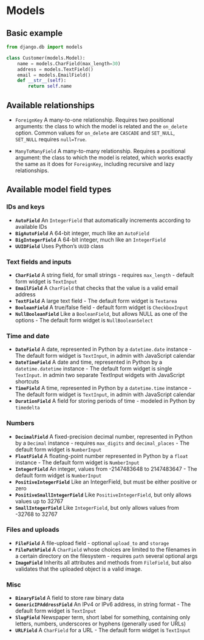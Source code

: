 # Models
## Basic example
```python
from django.db import models

class Customer(models.Model):
    name = models.CharField(max_length=30)
    address = models.TextField()
    email = models.EmailField()
    def __str__(self):
        return self.name
```

## Available relationships

* `ForeignKey` A many-to-one relationship. Requires two positional arguments: the class to which the model is related and the `on_delete` option. Common values for `on_delete` are `CASCADE` and `SET_NULL`, `SET_NULL` requires `null=True`.

* `ManyToManyField` A many-to-many relationship. Requires a positional argument: the class to which the model is related, which works exactly the same as it does for `ForeignKey`, including recursive and lazy relationships.

## Available model field types

### IDs and keys
* __`AutoField`__ An `IntegerField` that automatically increments according to available IDs
* __`BigAutoField`__ A 64-bit integer, much like an `AutoField`
* __`BigIntegerField`__ A 64-bit integer, much like an `IntegerField`
* __`UUIDField`__ Uses Python’s `UUID` class

### Text fields and inputs
* __`CharField`__ A string field, for small strings - requires `max_length` - default form widget is `TextInput`
* __`EmailField`__ A `CharField` that checks that the value is a valid email address
* __`TextField`__ A large text field - The default form widget is `Textarea`
* __`BooleanField`__ A true/false field - default form widget is `CheckboxInput`
* __`NullBooleanField`__ Like a `BooleanField`, but allows NULL as one of the options - The default form widget is `NullBooleanSelect`

### Time and date
* __`DateField`__ A date, represented in Python by a `datetime.date` instance - The default form widget is `TextInput`, in admin with JavaScript calendar
* __`DateTimeField`__ A date and time, represented in Python by a `datetime.datetime` instance - The default form widget is single `TextInput`. in admin two separate TextInput widgets with JavaScript shortcuts
* __`TimeField`__ A time, represented in Python by a `datetime.time` instance - The default form widget is `TextInput`, in admin with JavaScript calendar
* __`DurationField`__ A field for storing periods of time - modeled in Python by `timedelta`

### Numbers
* __`DecimalField`__ A fixed-precision decimal number, represented in Python by a `Decimal` instance - requires `max_digits` and `decimal_places`  - The default form widget is `NumberInput`
* __`FloatField`__ A floating-point number represented in Python by a `float` instance - The default form widget is `NumberInput`
* __`IntegerField`__ An integer, values from -2147483648 to 2147483647 - The default form widget is `NumberInput`
* __`PositiveIntegerField`__ Like an IntegerField, but must be either positive or zero
* __`PositiveSmallIntegerField`__ Like `PositiveIntegerField`, but only allows values up to 32767
* __`SmallIntegerField`__ Like `IntegerField`, but only allows values from -32768 to 32767

### Files and uploads
* __`FileField`__ A file-upload field - optional `upload_to` and `storage`
* __`FilePathField`__ A `CharField` whose choices are limited to the filenames in a certain directory on the filesystem - requires `path` several optional args
* __`ImageField`__ Inherits all attributes and methods from `FileField`, but also validates that the uploaded object is a valid image.

### Misc
* __`BinaryField`__ A field to store raw binary data
* __`GenericIPAddressField`__ An IPv4 or IPv6 address, in string format - The default form widget is `TextInput`
* __`SlugField`__ Newspaper term, short label for something, containing only letters, numbers, underscores or hyphens (generally used for URLs)
* __`URLField`__ A `CharField` for a URL - The default form widget is `TextInput`